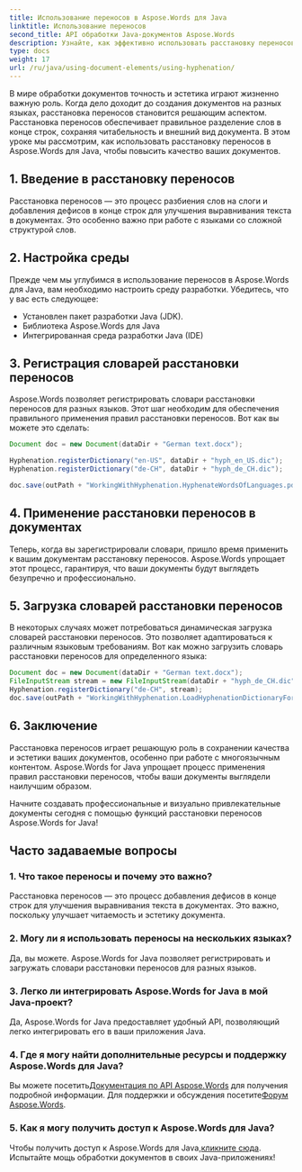 ```yaml
---
title: Использование переносов в Aspose.Words для Java
linktitle: Использование переносов
second_title: API обработки Java-документов Aspose.Words
description: Узнайте, как эффективно использовать расстановку переносов в Aspose.Words для Java, с помощью этого подробного руководства. Повысьте читаемость документов уже сегодня!
type: docs
weight: 17
url: /ru/java/using-document-elements/using-hyphenation/
---
```


В мире обработки документов точность и эстетика играют жизненно важную роль. Когда дело доходит до создания документов на разных языках, расстановка переносов становится решающим аспектом. Расстановка переносов обеспечивает правильное разделение слов в конце строк, сохраняя читабельность и внешний вид документа. В этом уроке мы рассмотрим, как использовать расстановку переносов в Aspose.Words для Java, чтобы повысить качество ваших документов.

## 1. Введение в расстановку переносов

Расстановка переносов — это процесс разбиения слов на слоги и добавления дефисов в конце строк для улучшения выравнивания текста в документах. Это особенно важно при работе с языками со сложной структурой слов.

## 2. Настройка среды

Прежде чем мы углубимся в использование переносов в Aspose.Words для Java, вам необходимо настроить среду разработки. Убедитесь, что у вас есть следующее:

- Установлен пакет разработки Java (JDK).
- Библиотека Aspose.Words для Java
- Интегрированная среда разработки Java (IDE)

## 3. Регистрация словарей расстановки переносов

Aspose.Words позволяет регистрировать словари расстановки переносов для разных языков. Этот шаг необходим для обеспечения правильного применения правил расстановки переносов. Вот как вы можете это сделать:

```java
Document doc = new Document(dataDir + "German text.docx");

Hyphenation.registerDictionary("en-US", dataDir + "hyph_en_US.dic");
Hyphenation.registerDictionary("de-CH", dataDir + "hyph_de_CH.dic");

doc.save(outPath + "WorkingWithHyphenation.HyphenateWordsOfLanguages.pdf");
```

## 4. Применение расстановки переносов в документах

Теперь, когда вы зарегистрировали словари, пришло время применить к вашим документам расстановку переносов. Aspose.Words упрощает этот процесс, гарантируя, что ваши документы будут выглядеть безупречно и профессионально.

## 5. Загрузка словарей расстановки переносов

В некоторых случаях может потребоваться динамическая загрузка словарей расстановки переносов. Это позволяет адаптироваться к различным языковым требованиям. Вот как можно загрузить словарь расстановки переносов для определенного языка:

```java
Document doc = new Document(dataDir + "German text.docx");
FileInputStream stream = new FileInputStream(dataDir + "hyph_de_CH.dic");
Hyphenation.registerDictionary("de-CH", stream);
doc.save(outPath + "WorkingWithHyphenation.LoadHyphenationDictionaryForLanguage.pdf");
```

## 6. Заключение

Расстановка переносов играет решающую роль в сохранении качества и эстетики ваших документов, особенно при работе с многоязычным контентом. Aspose.Words for Java упрощает процесс применения правил расстановки переносов, чтобы ваши документы выглядели наилучшим образом.

Начните создавать профессиональные и визуально привлекательные документы сегодня с помощью функций расстановки переносов Aspose.Words for Java!

## Часто задаваемые вопросы

### 1. Что такое переносы и почему это важно?

Расстановка переносов — это процесс добавления дефисов в конце строк для улучшения выравнивания текста в документах. Это важно, поскольку улучшает читаемость и эстетику документа.

### 2. Могу ли я использовать переносы на нескольких языках?

Да, вы можете. Aspose.Words for Java позволяет регистрировать и загружать словари расстановки переносов для разных языков.

### 3. Легко ли интегрировать Aspose.Words for Java в мой Java-проект?

Да, Aspose.Words for Java предоставляет удобный API, позволяющий легко интегрировать его в ваши приложения Java.

### 4. Где я могу найти дополнительные ресурсы и поддержку Aspose.Words для Java?

 Вы можете посетить[Документация по API Aspose.Words](https://reference.aspose.com/words/java/) для получения подробной информации. Для поддержки и обсуждения посетите[Форум Aspose.Words](https://forum.aspose.com/).

### 5. Как я могу получить доступ к Aspose.Words для Java?

 Чтобы получить доступ к Aspose.Words для Java,[кликните сюда](https://purchase.aspose.com/buy). Испытайте мощь обработки документов в своих Java-приложениях!